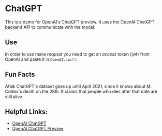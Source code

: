 # ChatGPT
This is a demo for OpenAI's ChatGPT preview. It uses the OpenAI ChatGPT backend API to communicate with the model.

## Use
In order to use make request you need to get an *access* token (jwt) from OpenAI and paste it in `OpenAI.swift`.

## Fun Facts
Afaik ChatGPT's dataset goes up until April 2021, since it knows about M. Collins's death on the 28th. It claims that people who dies after that date are still alive.

## Helpful Links:
- [OpenAI ChatGPT](https://openai.com/blog/chatgpt/)
- [OpenAI ChatGPT Preview](https://chat.openai.com)
